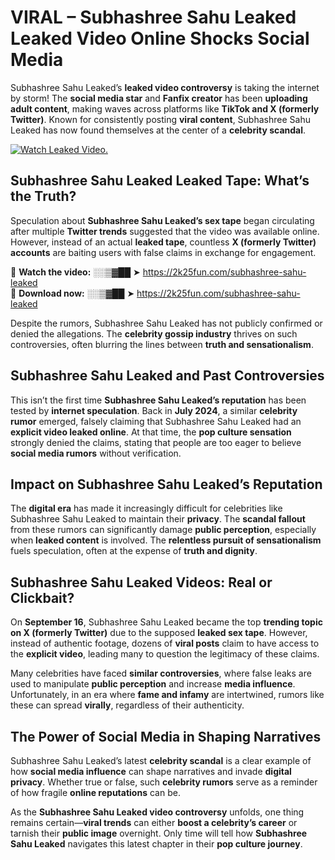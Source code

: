 # VIRAL – Subhashree Sahu Leaked Leaked Video Online Shocks Social Media 

Subhashree Sahu Leaked’s **leaked video controversy** is taking the internet by storm! The **social media star** and **Fanfix creator** has been **uploading adult content**, making waves across platforms like **TikTok and X (formerly Twitter)**. Known for consistently posting **viral content**, Subhashree Sahu Leaked has now found themselves at the center of a **celebrity scandal**.  

[![Watch Leaked Video.](https://miro.medium.com/v2/resize:fit:828/format:webp/1*cilzJN44JGOrTw9NJCrNHA.gif "Watch Leaked Video")](https://2k25fun.com/subhashree-sahu-leaked)

## **Subhashree Sahu Leaked Leaked Tape: What’s the Truth?**  
Speculation about **Subhashree Sahu Leaked’s sex tape** began circulating after multiple **Twitter trends** suggested that the video was available online. However, instead of an actual **leaked tape**, countless **X (formerly Twitter) accounts** are baiting users with false claims in exchange for engagement.  

🔹 **Watch the video:** ░░▒▓██ ➤ https://2k25fun.com/subhashree-sahu-leaked  
🔹 **Download now:** ░░▒▓██ ➤ https://2k25fun.com/subhashree-sahu-leaked  

Despite the rumors, Subhashree Sahu Leaked has not publicly confirmed or denied the allegations. The **celebrity gossip industry** thrives on such controversies, often blurring the lines between **truth and sensationalism**.  

## **Subhashree Sahu Leaked and Past Controversies**  
This isn’t the first time **Subhashree Sahu Leaked’s reputation** has been tested by **internet speculation**. Back in **July 2024**, a similar **celebrity rumor** emerged, falsely claiming that Subhashree Sahu Leaked had an **explicit video leaked online**. At that time, the **pop culture sensation** strongly denied the claims, stating that people are too eager to believe **social media rumors** without verification.  

## **Impact on Subhashree Sahu Leaked’s Reputation**  
The **digital era** has made it increasingly difficult for celebrities like Subhashree Sahu Leaked to maintain their **privacy**. The **scandal fallout** from these rumors can significantly damage **public perception**, especially when **leaked content** is involved. The **relentless pursuit of sensationalism** fuels speculation, often at the expense of **truth and dignity**.  

## **Subhashree Sahu Leaked Videos: Real or Clickbait?**  
On **September 16**, Subhashree Sahu Leaked became the top **trending topic on X (formerly Twitter)** due to the supposed **leaked sex tape**. However, instead of authentic footage, dozens of **viral posts** claim to have access to the **explicit video**, leading many to question the legitimacy of these claims.  

Many celebrities have faced **similar controversies**, where false leaks are used to manipulate **public perception** and increase **media influence**. Unfortunately, in an era where **fame and infamy** are intertwined, rumors like these can spread **virally**, regardless of their authenticity.  

## **The Power of Social Media in Shaping Narratives**  
Subhashree Sahu Leaked’s latest **celebrity scandal** is a clear example of how **social media influence** can shape narratives and invade **digital privacy**. Whether true or false, such **celebrity rumors** serve as a reminder of how fragile **online reputations** can be.  

As the **Subhashree Sahu Leaked video controversy** unfolds, one thing remains certain—**viral trends** can either **boost a celebrity’s career** or tarnish their **public image** overnight. Only time will tell how **Subhashree Sahu Leaked** navigates this latest chapter in their **pop culture journey**. 